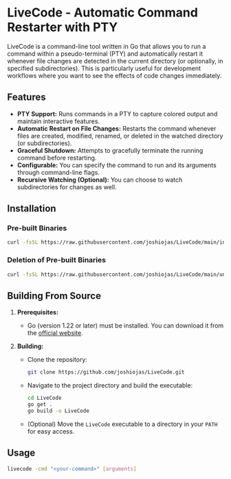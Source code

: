 # LiveCode - Automatic Command Restarter with PTY

LiveCode is a command-line tool written in Go that allows you to run a command within a pseudo-terminal (PTY) and automatically restart it whenever file changes are detected in the current directory (or optionally, in specified subdirectories). This is particularly useful for development workflows where you want to see the effects of code changes immediately.

## Features

- **PTY Support:** Runs commands in a PTY to capture colored output and maintain interactive features.
- **Automatic Restart on File Changes:** Restarts the command whenever files are created, modified, renamed, or deleted in the watched directory (or subdirectories).
- **Graceful Shutdown:** Attempts to gracefully terminate the running command before restarting.
- **Configurable:** You can specify the command to run and its arguments through command-line flags.
- **Recursive Watching (Optional):** You can choose to watch subdirectories for changes as well.

## Installation

### Pre-built Binaries

```bash
curl -fsSL https://raw.githubusercontent.com/joshiojas/LiveCode/main/install.sh | bash
```

### Deletion of Pre-built Binaries

```bash
curl -fsSL https://raw.githubusercontent.com/joshiojas/LiveCode/main/uninstall.sh | bash
```

## Building From Source

1. **Prerequisites:**

   - Go (version 1.22 or later) must be installed. You can download it from the [official website](https://golang.org/dl/).

2. **Building:**
   - Clone the repository:
     ```bash
     git clone https://github.com/joshiojas/LiveCode.git
     ```
   - Navigate to the project directory and build the executable:
     ```bash
     cd LiveCode
     go get .
     go build -o LiveCode
     ```
   - (Optional) Move the `LiveCode` executable to a directory in your `PATH` for easy access.

## Usage

```bash
livecode -cmd "<your-command>" [arguments]
```
